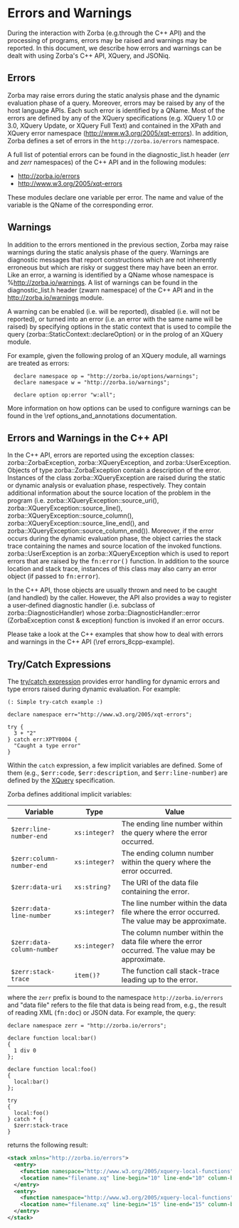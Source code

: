 # Errors and Warnings

During the interaction with Zorba (e.g.through the C++ API) and the processing of programs, errors may be raised and warnings may be reported.
In this document, we describe how errors and warnings can be dealt with using Zorba's C++ API, XQuery, and JSONiq.

## Errors

Zorba may raise errors during the static analysis phase and the dynamic evaluation phase of a query.
Moreover, errors may be raised by any of the host language APIs.
Each such error is identified by a QName.
Most of the errors are defined by any of the XQuery specifications (e.g. XQuery 1.0 or 3.0, XQuery Update, or XQuery Full Text) and contained in the XPath and XQuery error namespace (http://www.w3.org/2005/xqt-errors).
In addition, Zorba defines a set of errors in the `http://zorba.io/errors` namespace.

A full list of potential errors can be found in the diagnostic_list.h header (*err* and *zerr* namespaces) of the C++ API and in the following modules:
* <a href="/modules/latest/zorba.io/errors">http://zorba.io/errors</a>
* <a href="/modules/latest/www.w3.org/2005/xqt-errors">http://www.w3.org/2005/xqt-errors</a>

These modules declare one variable per error.
The name and value of the variable is the QName of the corresponding error.

## Warnings

In addition to the errors mentioned in the previous section, Zorba may raise warnings during the static analysis phase of the query.
Warnings are diagnostic messages that report constructions which are not inherently erroneous but which are risky or suggest there may have been an error.
Like an error, a warning is identified by a QName whose namespace is %http://zorba.io/warnings.
A list of warnings can be found in the diagnostic_list.h header (zwarn namespace) of the C++ API and in the <a href="/modules/latest/zorba.io/warnings">http://zorba.io/warnings</a> module.

A warning can be enabled (i.e. will be reported), disabled (i.e. will not be reported), or turned into an error (i.e. an error with the same name will be raised) by specifying options in the static context that is used to compile the query (zorba::StaticContext::declareOption) or in the prolog of an XQuery module.

For example, given the following prolog of an XQuery module, all warnings are treated as errors:

```xquery
  declare namespace op = "http://zorba.io/options/warnings";
  declare namespace w = "http://zorba.io/warnings";

  declare option op:error "w:all";
```

More information on how options can be used to configure warnings can be found in the \ref options_and_annotations documentation.


## Errors and Warnings in the C++ API
In the C++ API, errors are reported using the exception classes: zorba::ZorbaException, zorba::XQueryException, and zorba::UserException.
Objects of type zorba::ZorbaException contain a description of the error.
Instances of the class zorba::XQueryException are raised during the static or dynamic analysis or evaluation phase, respectively.
They contain additional information about the source location of the problem in the program (i.e. zorba::XQueryException::source_uri(), zorba::XQueryException::source_line(), zorba::XQueryException::source_column(), zorba::XQueryException::source_line_end(), and zorba::XQueryException::source_column_end()).
Moreover, if the error occurs during the dynamic evaluation phase, the object carries the stack trace containing the names and source location of the invoked functions.
zorba::UserException is an zorba::XQueryException which is used to report errors that are raised by the <tt>fn:error()</tt> function.
In addition to the source location and stack trace, instances of this class may also carry an error object (if passed to <tt>fn:error</tt>).

In the C++ API, those objects are usually thrown and need to be caught (and handled) by the caller.
However, the API also provides a way to register a user-defined diagnostic handler (i.e. subclass of zorba::DiagnosticHandler) whose zorba::DiagnosticHandler::error (ZorbaException const & exception) function is invoked if an error occurs.

Please take a look at the C++ examples that show how to deal with errors and warnings in the C++ API (\ref errors_8cpp-example).

## Try/Catch Expressions
The 
<a href="http://www.w3.org/TR/xquery-30/#id-try-catch">try/catch expression</a>
provides error handling for dynamic errors and type errors
raised during dynamic evaluation.
For example:

```xquery
(: Simple try-catch example :)

declare namespace err="http://www.w3.org/2005/xqt-errors";

try {
  3 + "2"
} catch err:XPTY0004 {
  "Caught a type error"
}
```

Within the `catch` expression,
a few implicit variables are defined.
Some of them
(e.g., <tt>\$err:code</tt>,
<tt>\$err:description</tt>,
and <tt>\$err:line-number</tt>)
are defined by the
<a href="http://www.w3.org/TR/xquery-30/#id-try-catch">XQuery</a>
specification.

Zorba defines additional implicit variables:

| Variable | Type | Value |
| -------- | ---- | ----- |
| `$zerr:line-number-end` | `xs:integer?` | The ending line number within the query where the error occurred. |
| `$zerr:column-number-end` | `xs:integer?` | The ending column number within the query where the error occurred. |
| `$zerr:data-uri` | `xs:string?` | The URI of the data file containing the error. |
| `$zerr:data-line-number` | `xs:integer?` | The line number within the data file where the error occurred. The value may be approximate. |
| `$zerr:data-column-number` | `xs:integer?` | The column number within the data file where the error occurred. The value may be approximate. |
| `$zerr:stack-trace` | `item()?` | The function call stack-trace leading up to the error. |

where the `zerr` prefix
is bound to the namespace `http://zorba.io/errors`
and "data file" refers to the file that data is being read from,
e.g., the result of reading XML (<tt>fn:doc</tt>) or JSON data.
For example, the query:

```xquery
declare namespace zerr = "http://zorba.io/errors";

declare function local:bar()
{
  1 div 0
};

declare function local:foo()
{
  local:bar()
};

try 
{
  local:foo()
} catch * {
  $zerr:stack-trace
}
```

returns the following result:

```xml
<stack xmlns="http://zorba.io/errors">
  <entry>
    <function namespace="http://www.w3.org/2005/xquery-local-functions" localname="bar" arity="0"/>
    <location name="filename.xq" line-begin="10" line-end="10" column-begin="3" column-end="14"/>
  </entry>
  <entry>
    <function namespace="http://www.w3.org/2005/xquery-local-functions" localname="foo" arity="0"/>
    <location name="filename.xq" line-begin="15" line-end="15" column-begin="3" column-end="14"/>
  </entry>
</stack>
```
